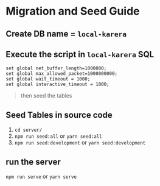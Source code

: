 # Migration and Seed Guide

## Create DB name = `local-karera`

## Execute the script in `local-karera` SQL
```
set global net_buffer_length=1000000;
set global max_allowed_packet=1000000000;
set global wait_timeout = 1000;
set global interactive_timeout = 1000;
```
> then seed the tables

## Seed Tables in source code

1.  `cd server/`
2.  `npm run seed:all` or `yarn seed:all`
3.  `npm run seed:development` or `yarn seed:development`

## run the server
`npm run serve` or `yarn serve`